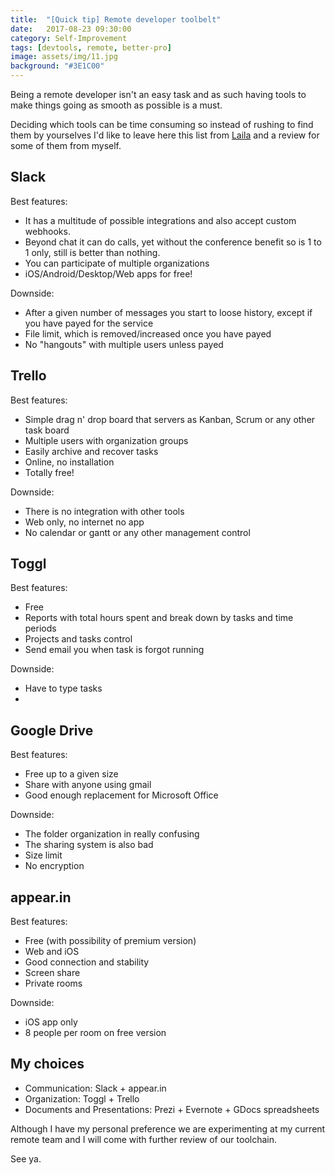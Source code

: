 ```yaml
---
title:  "[Quick tip] Remote developer toolbelt"
date:   2017-08-23 09:30:00
category: Self-Improvement
tags: [devtools, remote, better-pro]
image: assets/img/11.jpg
background: "#3E1C00"
---
```


Being a remote developer isn't an easy task and as such having tools to make things going as smooth as possible is a must.

Deciding which tools can be time consuming so instead of rushing to find them by yourselves I'd like to leave here this list from [Laila](http://www.remotestarterkit.com/?ref=producthunt) and a review for some of them from myself.

## Slack

Best features:

* It has a multitude of possible integrations and also accept custom webhooks.
* Beyond chat it can do calls, yet without the conference benefit so is 1 to 1 only, still is better than nothing.
* You can participate of multiple organizations
* iOS/Android/Desktop/Web apps for free!

Downside:

* After a given number of messages you start to loose history, except if you have payed for the service
* File limit, which is removed/increased once you have payed
* No "hangouts" with multiple users unless payed

## Trello

Best features:

* Simple drag n' drop board that servers as Kanban, Scrum or any other task board
* Multiple users with organization groups
* Easily archive and recover tasks
* Online, no installation
* Totally free!

Downside:

* There is no integration with other tools
* Web only, no internet no app
* No calendar or gantt or any other management control

## Toggl

Best features:

* Free
* Reports with total hours spent and break down by tasks and time periods
* Projects and tasks control
* Send email you when task is forgot running

Downside:

* Have to type tasks
*

## Google Drive

Best features:

* Free up to a given size
* Share with anyone using gmail
* Good enough replacement for Microsoft Office

Downside:

* The folder organization in really confusing
* The sharing system is also bad
* Size limit
* No encryption

## appear.in

Best features:

* Free (with possibility of premium version)
* Web and iOS
* Good connection and stability
* Screen share
* Private rooms

Downside:

* iOS app only
* 8 people per room on free version

## My choices

* Communication: Slack + appear.in
* Organization: Toggl + Trello
* Documents and Presentations: Prezi + Evernote + GDocs spreadsheets

Although I have my personal preference we are experimenting at my current remote team and I will come with further review of our toolchain.

See ya.
